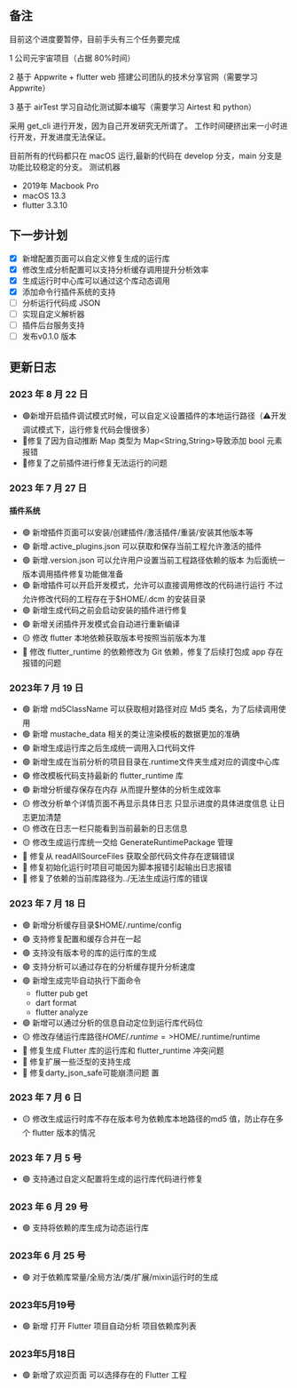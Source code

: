 ## 备注

目前这个进度要暂停，目前手头有三个任务要完成

1  公司元宇宙项目（占据 80%时间）

2  基于 Appwrite + flutter web  搭建公司团队的技术分享官网（需要学习 Appwrite）

3  基于  airTest  学习自动化测试脚本编写（需要学习  Airtest 和 python）

采用 get_cli 进行开发，因为自己开发研究无所谓了。
工作时间硬挤出来一小时进行开发，开发进度无法保证。

目前所有的代码都只在 macOS 运行,最新的代码在 develop 分支，main 分支是功能比较稳定的分支。
测试机器

- 2019年 Macbook Pro
- macOS 13.3
- flutter 3.3.10

## 下一步计划

- [x] 新增配置页面可以自定义修复生成的运行库
- [x] 修改生成分析配置可以支持分析缓存调用提升分析效率
- [x] 生成运行时中心库可以通过这个库动态调用
- [x] 添加命令行插件系统的支持
- [ ] 分析运行代码成 JSON
- [ ] 实现自定义解析器
- [ ] 插件后台服务支持
- [ ] 发布v0.1.0 版本 

## 更新日志

### 2023 年 8  月  22  日

- 🟢新增开启插件调试模式时候，可以自定义设置插件的本地运行路径（⚠️开发调试模式下，运行修复代码会慢很多）
- 🔴修复了因为自动推断 Map 类型为 Map<String,String>导致添加 bool 元素报错
- 🔴修复了之前插件进行修复无法运行的问题

### 2023 年 7 月 27 日

#### 插件系统

- 🟢 新增插件页面可以安装/创建插件/激活插件/重装/安装其他版本等
- 🟢 新增.active_plugins.json 可以获取和保存当前工程允许激活的插件
- 🟢 新增.version.json 可以允许用户设置当前工程路径依赖的版本 为后面统一版本调用插件修复功能做准备
- 🟢 新增插件可以开启开发模式，允许可以直接调用修改的代码进行运行 不过允许修改代码的工程存在于$HOME/.dcm 的安装目录
- 🟢 新增生成代码之前会启动安装的插件进行修复
- 🟢 新增关闭插件开发模式会自动进行重新编译
- 🟡 修改 flutter 本地依赖获取版本号按照当前版本为准
- 🔴 修改 flutter_runtime 的依赖修改为 Git 依赖，修复了后续打包成 app 存在报错的问题

### 2023年  7  月  19  日

- 🟢 新增 md5ClassName 可以获取相对路径对应 Md5 类名，为了后续调用使用
- 🟢 新增 mustache_data 相关的类让渲染模板的数据更加的准确
- 🟢 新增生成运行库之后生成统一调用入口代码文件
- 🟢 新增生成在当前分析的项目目录在.runtime文件夹生成对应的调度中心库
- 🟢 修改模板代码支持最新的 flutter_runtime 库
- 🟢 新增分析缓存保存在内存 从而提升整体的分析生成效率
- 🟡 修改分析单个详情页面不再显示具体日志 只显示进度的具体进度信息 让日志更加清楚 
- 🟡 修改在日志一栏只能看到当前最新的日志信息
- 🟡 修改生成运行库统一交给 GenerateRuntimePackage 管理
- 🔴 修复从 readAllSourceFiles 获取全部代码文件存在逻辑错误
- 🔴 修复初始化运行时项目可能因为脚本报错引起输出日志报错 
- 🔴 修复了依赖的当前库路径为../无法生成运行库的错误


### 2023 年  7  月  18 日


- 🟢 新增分析缓存目录$HOME/.runtime/config
- 🟢 支持修复配置和缓存合并在一起
- 🟢 支持没有版本号的库的运行库的生成
- 🟢 支持分析可以通过存在的分析缓存提升分析速度
- 🟢 新增生成完毕自动执行下面命令
   - flutter pub get
   - dart format
   - flutter analyze
- 🟢 新增可以通过分析的信息自动定位到运行库代码位
- 🟡 修改存储运行库路径$HOME/.runtime=>$HOME/.runtime/runtime
- 🔴 修复生成 Flutter 库的运行库和 flutter_runtime 冲突问题
- 🔴 修复扩展一些泛型的支持生成
- 🔴 修复darty_json_safe可能崩溃问题
置


### 2023 年  7  月  6  日

- 🟡 修改生成运行时库不存在版本号为依赖库本地路径的md5 值，防止存在多个 flutter 版本的情况

### 2023 年 7  月  5  号

- 🟢 支持通过自定义配置将生成的运行库代码进行修复

### 2023 年 6 月 29 号
- 🟢 支持将依赖的库生成为动态运行库

### 2023年 6 月 25  号
- 🟢 对于依赖库常量/全局方法/类/扩展/mixin运行时的生成

### 2023年5月19号
- 🟢 新增 打开 Flutter 项目自动分析 项目依赖库列表

### 2023年5月18日
- 🟢 新增了欢迎页面 可以选择存在的 Flutter 工程
